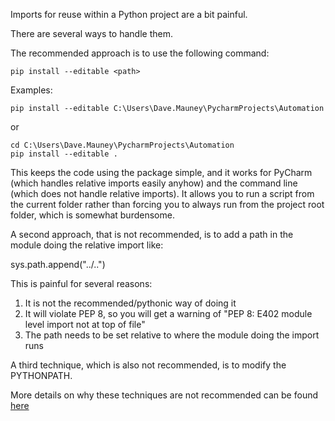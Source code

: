 Imports for reuse within a Python project are a bit painful.

There are several ways to handle them.

The recommended approach is to use the following command:

```
pip install --editable <path>
```

Examples:

```
pip install --editable C:\Users\Dave.Mauney\PycharmProjects\Automation
```
or

```
cd C:\Users\Dave.Mauney\PycharmProjects\Automation
pip install --editable .
```

This keeps the code using the package simple, and it works for PyCharm (which handles relative imports easily anyhow) and the command line (which does not handle relative imports).
It allows you to run a script from the current folder rather than forcing you to always run from the project root folder, which is somewhat burdensome.

A second approach, that is not recommended, is to add a path in the module doing the relative import like:

sys.path.append("../..")

This is painful for several reasons:

1. It is not the recommended/pythonic way of doing it
2. It will violate PEP 8, so you will get a warning of "PEP 8: E402 module level import not at top of file"
3. The path needs to be set relative to where the module doing the import runs

A third technique, which is also not recommended, is to modify the PYTHONPATH.

More details on why these techniques are not recommended can be found [here](https://stackoverflow.com/questions/68033795/avoiding-sys-path-append-for-imports)